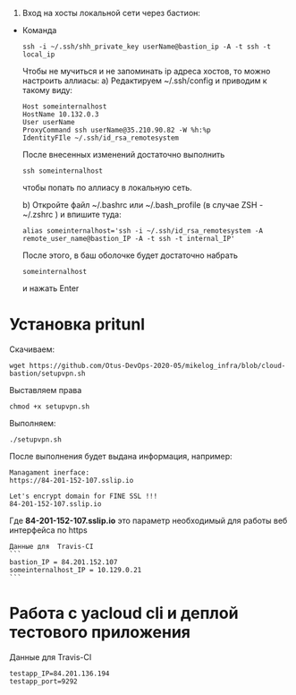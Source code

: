 1. Вход на хосты локальной сети через бастион:
-   Команда
    ```
    ssh -i ~/.ssh/shh_private_key userName@bastion_ip -A -t ssh -t local_ip
    ```
    Чтобы не мучиться и не запоминать ip адреса  хостов, то можно настроить аллиасы:
    a) Редактируем  ~/.ssh/config и приводим к такому виду:
    ```
    Host someinternalhost
    HostName 10.132.0.3
    User userName
    ProxyCommand ssh userName@35.210.90.82 -W %h:%p
    IdentityFIle ~/.ssh/id_rsa_remotesystem
    ```
    После внесенных изменений достаточно выполнить
    ```
    ssh someinternalhost
    ```
    чтобы попать по аллиасу в локальную сеть.

    b) Откройте файл ~/.bashrc или ~/.bash_profile (в случае ZSH - ~/.zshrc )  и впишите туда:
    ```
    alias someinternalhost='ssh -i ~/.ssh/id_rsa_remotesystem -A remote_user_name@bastion_IP -A -t ssh -t internal_IP'
    ```
    После этого, в баш оболочке будет достаточно набрать
    ```
    someinternalhost
    ```
    и нажать  Enter

# Установка pritunl
Скачиваем:
```
wget https://github.com/Otus-DevOps-2020-05/mikelog_infra/blob/cloud-bastion/setupvpn.sh
````
Выставляем права
```
chmod +x setupvpn.sh
```
Выполняем:
```
./setupvpn.sh
```
После выполнения будет выдана информация, например:
```
Managament inerface:
https://84-201-152-107.sslip.io

Let's encrypt domain for FINE SSL !!!
84-201-152-107.sslip.io
```
Где **84-201-152-107.sslip.io**  это параметр необходимый для работы веб интерфейса по   https



    Данные для  Travis-CI
    ```
    bastion_IP = 84.201.152.107
    someinternalhost_IP = 10.129.0.21
    ```
# Работа с  yacloud cli и деплой тестового приложения

Данные для  Travis-CI
```
testapp_IP=84.201.136.194
testapp_port=9292
```
